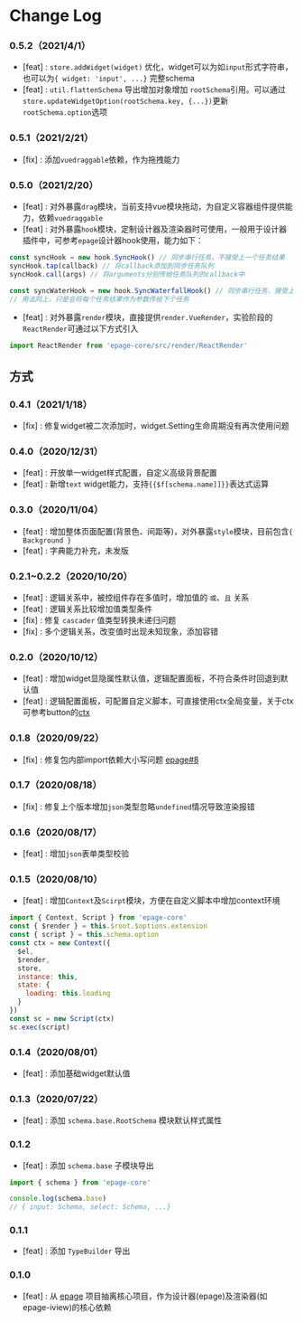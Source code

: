 # Change Log

### 0.5.2（2021/4/1）

- [feat] : `store.addWidget(widget)` 优化，widget可以为如`input`形式字符串，也可以为`{ widget: 'input', ...}` 完整schema
- [feat] : `util.flattenSchema` 导出增加对象增加 `rootSchema`引用。可以通过`store.updateWidgetOption(rootSchema.key, {...})`更新`rootSchema.option`选项

### 0.5.1（2021/2/21）

- [fix] : 添加`vuedraggable`依赖，作为拖拽能力

### 0.5.0（2021/2/20）

- [feat] : 对外暴露`drag`模块，当前支持vue模块拖动，为自定义容器组件提供能力，依赖`vuedraggable`
- [feat] : 对外暴露`hook`模块，定制设计器及渲染器时可使用，一般用于设计器插件中，可参考`epage`设计器hook使用，能力如下：

```js
const syncHook = new hook.SyncHook() // 同步串行任务，不接受上一个任务结果
syncHook.tap(callback) // 将callback添加到同步任务队列
syncHook.call(args) // 将arguments分别传给任务队列的callback中

const syncWaterHook = new hook.SyncWaterfallHook() // 同步串行任务，接受上一个任务结果
// 用法同上，只是会将每个任务结果作为参数传给下个任务
```
- [feat] : 对外暴露`render`模块，直接提供`render.VueRender`，实验阶段的`ReactRender`可通过以下方式引入

```js
import ReactRender from 'epage-core/src/render/ReactRender'
```
方式
- 
### 0.4.1（2021/1/18）

- [fix] : 修复widget被二次添加时，widget.Setting生命周期没有再次使用问题

### 0.4.0（2020/12/31）

- [feat] : 开放单一widget样式配置，自定义高级背景配置
- [feat] : 新增`text` widget能力，支持`{{$f[schema.name]]}}`表达式运算

### 0.3.0（2020/11/04）

- [feat] : 增加整体页面配置(背景色、间距等)，对外暴露`style`模块，目前包含`{ Background }`
- [feat] : 字典能力补充，未发版

### 0.2.1~0.2.2（2020/10/20）

- [feat] : 逻辑关系中，被控组件存在多值时，增加值的 `或`、`且` 关系
- [feat] : 逻辑关系比较增加值类型条件
- [fix] : 修复 `cascader` 值类型转换未递归问题
- [fix] : 多个逻辑关系，改变值时出现未知现象，添加容错


### 0.2.0（2020/10/12）

- [feat] : 增加widget显隐属性默认值，逻辑配置面板，不符合条件时回退到默认值
- [feat] : 逻辑配置面板，可配置自定义脚本，可直接使用ctx全局变量，关于ctx可参考button的[ctx](http://epage.didichuxing.com/examples/widgets/button.html#schema-option%E5%AE%9A%E4%B9%89)

### 0.1.8（2020/09/22）

- [fix] : 修复包内部import依赖大小写问题 [epage#8](https://github.com/didi/epage/issues/8)

### 0.1.7（2020/08/18）

- [fix] : 修复上个版本增加`json`类型忽略`undefined`情况导致渲染报错

### 0.1.6（2020/08/17）

- [feat] : 增加`json`表单类型校验

### 0.1.5（2020/08/10）

- [feat] : 增加`Context`及`Scirpt`模块，方便在自定义脚本中增加context环境

```js
import { Context, Script } from 'epage-core'
const { $render } = this.$root.$options.extension
const { script } = this.schema.option
const ctx = new Context({
  $el,
  $render,
  store,
  instance: this,
  state: {
    loading: this.loading
  }
})
const sc = new Script(ctx)
sc.exec(script)
```


### 0.1.4（2020/08/01）

- [feat] : 添加基础widget默认值

### 0.1.3（2020/07/22）

- [feat] : 添加 `schema.base.RootSchema` 模块默认样式属性

### 0.1.2

- [feat] : 添加 `schema.base` 子模块导出

```js
import { schema } from 'epage-core'

console.log(schema.base)
// { input: Schema, select: Schema, ...}
```

### 0.1.1

- [feat] : 添加 `TypeBuilder` 导出

### 0.1.0

- [feat] : 从 [epage](https://github.com/didi/epage) 项目抽离核心项目，作为设计器(epage)及渲染器(如epage-iview)的核心依赖